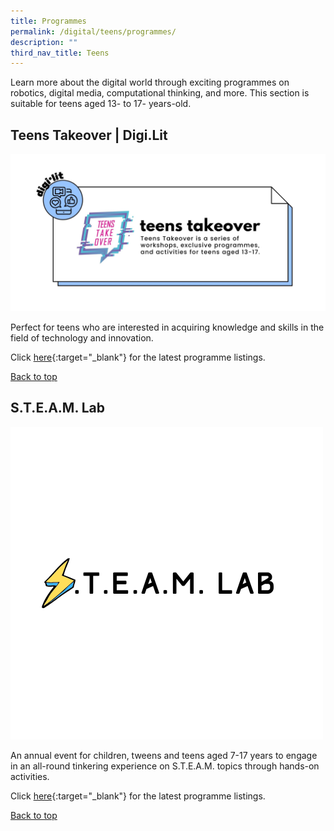 ```yaml
---
title: Programmes
permalink: /digital/teens/programmes/
description: ""
third_nav_title: Teens
---
```

<style type="text/css">
/* Links */
.content a { color: #322987; }
.content a:focus,
.content a:hover { color: #28216c; }

/* Button Outline */
.bp-button { padding-left: 1.5rem; padding-right: 1.5rem; }
.bp-button.is-primary-outline { border: 1px solid #322987; color: #322987; background-color: transparent; text-decoration: none; }
.bp-button.is-primary-outline:focus,
.bp-button.is-primary-outline:hover { border: 1px solid #322987; color: #cff2e8; background-color: #322987; text-decoration: none; }

/* Responsive Iframe */
.responsive-iframe { position: absolute; top: 0; left: 0; bottom: 0; right: 0; width: 100%; height: 100%; }
.responsive-iframe-container { position: relative; overflow: hidden; width: 100%; }
.responsive-iframe-container.ratio-16by9 { padding-top: 56.25%; }
.responsive-iframe-container.ratio-4by3 { padding-top: 75%; }
.responsive-iframe-container.ratio-3by2 { padding-top: 66.66%; }
.responsive-iframe-container.ratio-1by1 { padding-top: 100%; }
</style>
Learn more about the digital world through exciting programmes on robotics, digital media, computational thinking, and more. This section is suitable for teens aged 13- to 17- years-old. 

## **Teens Takeover | Digi.Lit**
![Alt text for image on Isomer site](/images/digital/Digital-Prog-Teens-01.jpg)

Perfect for teens who are interested in acquiring knowledge and skills in the field of technology and innovation. 

Click [here](https://go.gov.sg/nlb-teensprogs){:target="_blank"} for the latest programme listings.

<p class="has-text-right margin--top--xl"><a href="#main-content">Back to top</a></p>

## **S.T.E.A.M. Lab**
![Alt text for image on Isomer site](/images/digital/teens/STEAM_Lab.png)

An annual event for children, tweens and teens aged 7-17 years to engage in an all-round tinkering experience on S.T.E.A.M. topics through hands-on activities.

Click [here](https://childrenandteens.nlb.gov.sg/events/steamlab/){:target="_blank"} for the latest programme listings.

<p class="has-text-right margin--top--xl"><a href="#main-content">Back to top</a></p>